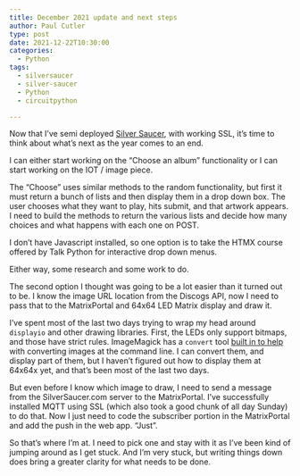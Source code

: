 ```yaml
---
title: December 2021 update and next steps
author: Paul Cutler
type: post
date: 2021-12-22T10:30:00
categories:
  - Python
tags:
  - silversaucer
  - silver-saucer
  - Python
  - circuitpython

---
```


Now that I’ve semi deployed [Silver Saucer](https://silversaucer.com), with working SSL, it’s time to think about what’s next as the year comes to an end.

I can either start working on the “Choose an album” functionality or I can start working on the IOT / image piece.

The “Choose” uses similar methods to the random functionality, but first it must return a bunch of lists and then display them in a drop down box.  The user chooses what they want to play, hits submit, and that artwork appears.
I need to build the methods to return the various lists and decide how many choices and what happens with each one on POST.

I don’t have Javascript installed, so one option is to take the HTMX course offered by Talk Python for interactive drop down menus.

Either way, some research and some work to do.

The second option I thought was going to be a lot easier than it turned out to be.  I know the image URL location from the Discogs API, now I need to pass that to the MatrixPortal  and 64x64 LED Matrix display and draw it.

I’ve spent most of the last two days trying to wrap my head around `displayio` and other drawing libraries.  First, the LEDs only support bitmaps, and those have strict rules.  ImageMagick has a `convert` tool [built in to help](https://github.com/todbot/circuitpython-tricks#image-slideshow) with converting images at the command line.  I can convert them, and display part of them, but I haven’t figured out how to display them at 64x64x yet, and that’s been most of the last two days.

But even before I know which image to draw, I need to send a message from the SilverSaucer.com server to the MatrixPortal.  I’ve successfully installed MQTT using SSL (which also took a good chunk of all day Sunday) to do that.  Now I just need to code the subscriber portion in the MatrixPortal and add the push in the web app.  “Just”.

So that’s where I’m at.  I need to pick one and stay with it as I’ve been kind of jumping around as I get stuck.  And I’m very stuck, but writing things down does bring a greater clarity for what needs to be done.
